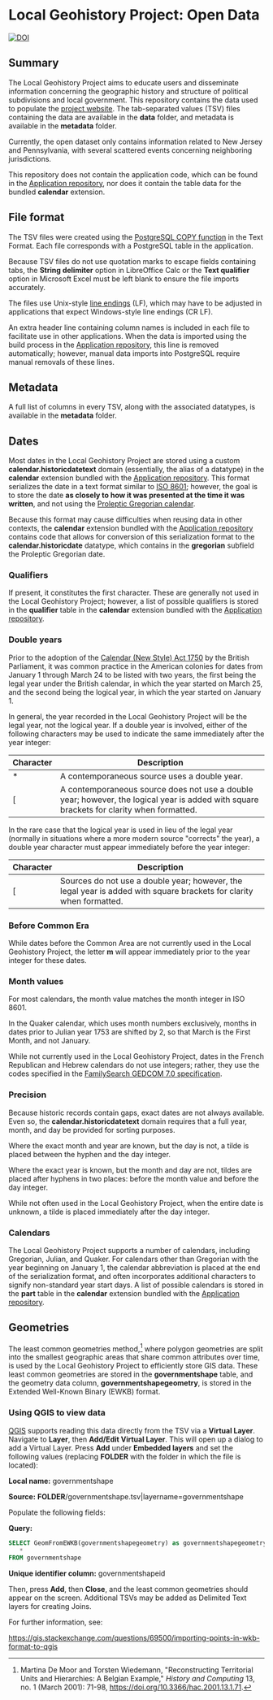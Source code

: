 # Local Geohistory Project: Open Data

[![DOI](https://zenodo.org/badge/624773291.svg)](https://zenodo.org/badge/latestdoi/624773291)

## Summary

The Local Geohistory Project aims to educate users and disseminate information concerning the geographic history and structure of political subdivisions and local government. This repository contains the data used to populate the [project website](https://www.localgeohistory.pro/en/). The tab-separated values (TSV) files containing the data are available in the **data** folder, and metadata is available in the **metadata** folder.

Currently, the open dataset only contains information related to New Jersey and Pennsylvania, with several scattered events concerning neighboring jurisdictions.

This repository does not contain the application code, which can be found in the [Application repository](https://github.com/markconnellypro/local-geohistory-project), nor does it contain the table data for the bundled **calendar** extension.

## File format

The TSV files were created using the [PostgreSQL COPY function](https://www.postgresql.org/docs/15/sql-copy.html) in the Text Format. Each file corresponds with a PostgreSQL table in the application.

Because TSV files do not use quotation marks to escape fields containing tabs, the **String delimiter** option in LibreOffice Calc or the **Text qualifier** option in Microsoft Excel must be left blank to ensure the file imports accurately.

The files use Unix-style [line endings](https://en.wikipedia.org/wiki/Newline#Representations) (LF), which may have to be adjusted in applications that expect Windows-style line endings (CR LF).

An extra header line containing column names is included in each file to facilitate use in other applications. When the data is imported using the build process in the [Application repository](https://github.com/markconnellypro/local-geohistory-project), this line is removed automatically; however, manual data imports into PostgreSQL require manual removals of these lines.

## Metadata

A full list of columns in every TSV, along with the associated datatypes, is available in the **metadata** folder.

## Dates

Most dates in the Local Geohistory Project are stored using a custom **calendar.historicdatetext** domain (essentially, the alias of a datatype) in the **calendar** extension bundled with the [Application repository](https://github.com/markconnellypro/local-geohistory-project). This format serializes the date in a text format similar to [ISO 8601](https://en.wikipedia.org/wiki/ISO_8601); however, the goal is to store the date **as closely to how it was presented at the time it was written**, and not using the [Proleptic Gregorian calendar](https://en.wikipedia.org/wiki/Proleptic_Gregorian_calendar).

Because this format may cause difficulties when reusing data in other contexts, the **calendar** extension bundled with the [Application repository](https://github.com/markconnellypro/local-geohistory-project) contains code that allows for conversion of this serialization format to the **calendar.historicdate** datatype, which contains in the **gregorian** subfield the Proleptic Gregorian date.

### Qualifiers

If present, it constitutes the first character. These are generally not used in the Local Geohistory Project; however, a list of possible qualifiers is stored in the **qualifier** table in the **calendar** extension bundled with the [Application repository](https://github.com/markconnellypro/local-geohistory-project).

### Double years

Prior to the adoption of the [Calendar (New Style) Act 1750](https://en.wikipedia.org/wiki/Calendar_(New_Style)_Act_1750) by the British Parliament, it was common practice in the American colonies for dates from January 1 through March 24 to be listed with two years, the first being the legal year under the British calendar, in which the year started on March 25, and the second being the logical year, in which the year started on January 1.

In general, the year recorded in the Local Geohistory Project will be the legal year, not the logical year. If a double year is involved, either of the following characters may be used to indicate the same immediately after the year integer:

| Character | Description |
| --------- | ----------- |
| *         | A contemporaneous source uses a double year. |
| [         | A contemporaneous source does not use a double year; however, the logical year is added with square brackets for clarity when formatted. |

In the rare case that the logical year is used in lieu of the legal year (normally in situations where a more modern source "corrects" the year), a double year character must appear immediately before the year integer:

| Character | Description |
| --------- | ----------- |
| [         | Sources do not use a double year; however, the legal year is added with square brackets for clarity when formatted. |

### Before Common Era

While dates before the Common Area are not currently used in the Local Geohistory Project, the letter **m** will appear immediately prior to the year integer for these dates.

### Month values

For most calendars, the month value matches the month integer in ISO 8601.

In the Quaker calendar, which uses month numbers exclusively, months in dates prior to Julian year 1753 are shifted by 2, so that March is the First Month, and not January.

While not currently used in the Local Geohistory Project, dates in the French Republican and Hebrew calendars do not use integers; rather, they use the codes specified in the [FamilySearch GEDCOM 7.0 specification](https://github.com/FamilySearch/GEDCOM/blob/main/specification/gedcom-06-calendars.md).

### Precision

Because historic records contain gaps, exact dates are not always available. Even so, the **calendar.historicdatetext** domain requires that a full year, month, and day be provided for sorting purposes.

Where the exact month and year are known, but the day is not, a tilde is placed between the hyphen and the day integer.

Where the exact year is known, but the month and day are not, tildes are placed after hyphens in two places: before the month value and before the day integer.

While not often used in the Local Geohistory Project, when the entire date is unknown, a tilde is placed immediately after the day integer.

### Calendars

The Local Geohistory Project supports a number of calendars, including Gregorian, Julian, and Quaker. For calendars other than Gregorian with the year beginning on January 1, the calendar abbreviation is placed at the end of the serialization format, and often incorporates additional characters to signify non-standard year start days. A list of possible calendars is stored in the **part** table in the **calendar** extension bundled with the [Application repository](https://github.com/markconnellypro/local-geohistory-project).

## Geometries

The least common geometries method,[^1] where polygon geometries are split into the smallest geographic areas that share common attributes over time, is used by the Local Geohistory Project to efficiently store GIS data. These least common geometries are stored in the **governmentshape** table, and the geometry data column, **governmentshapegeometry**, is stored in the Extended Well-Known Binary (EWKB) format.

### Using QGIS to view data

[QGIS](https://www.qgis.org/) supports reading this data directly from the TSV via a **Virtual Layer**. Navigate to **Layer**, then **Add/Edit Virtual Layer**. This will open up a dialog to add a Virtual Layer. Press **Add** under **Embedded layers** and set the following values (replacing **FOLDER** with the folder in which the file is located):

**Local name:** governmentshape

**Source:** **FOLDER**/governmentshape.tsv|layername=governmentshape

Populate the following fields:

**Query:**

```SQL
SELECT GeomFromEWKB(governmentshapegeometry) as governmentshapegeometryshape,
   *
FROM governmentshape
```

**Unique identifier column:** governmentshapeid

Then, press **Add**, then **Close**, and the least common geometries should appear on the screen. Additional TSVs may be added as Delimited Text layers for creating Joins.

For further information, see:

<https://gis.stackexchange.com/questions/69500/importing-points-in-wkb-format-to-qgis>

[^1]: Martina De Moor and Torsten Wiedemann, "Reconstructing Territorial Units and Hierarchies: A Belgian Example," *History and Computing* 13, no. 1 (March 2001): 71-98, https://doi.org/10.3366/hac.2001.13.1.71.
